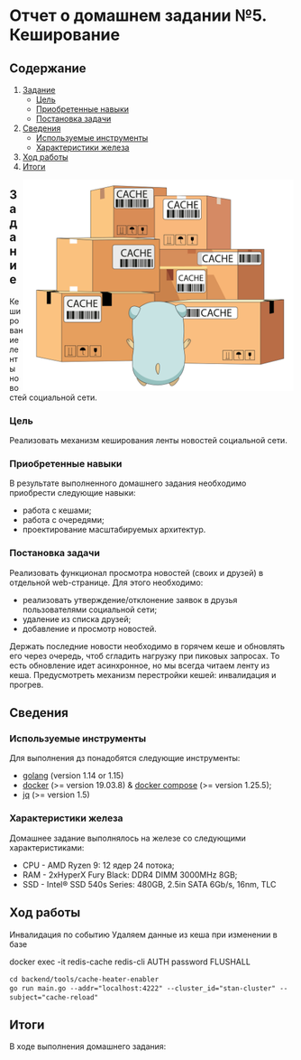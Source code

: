 # Отчет о домашнем задании №5. Кеширование

## Содержание
1. [ Задание ](#task)
    - [ Цель ](#task-goal)
    - [ Приобретенные навыки ](#task-skills)
    - [ Постановка задачи ](#task-statement)
2. [ Сведения ](#information)
    - [ Используемые инструменты ](#information-tools)
    - [ Характеристики железа ](#information-computer)
3. [ Ход работы ](#work)
4. [ Итоги ](#results)

<img align="right" width="480" src="static/title-page.png">

<a name="task"></a>
## Задание
Кеширование ленты новостей социальной сети.

<a name="task-goal"></a>
### Цель
Реализовать механизм кеширования ленты новостей социальной сети.

<a name="task-skills"></a>
### Приобретенные навыки
В результате выполненного домашнего задания необходимо приобрести следующие навыки:
- работа с кешами;
- работа с очередями;
- проектирование масштабируемых архитектур.

<a name="task-statement"></a>
### Постановка задачи
Реализовать функционал просмотра новостей (своих и друзей) в отдельной web-странице.
Для этого необходимо:
- реализовать утверждение/отклонение заявок в друзья пользователями социальной сети;
- удаление из списка друзей;
- добавление и просмотр новостей.

Держать последние новости необходимо в горячем кеше и обновлять его через очередь, чтоб сгладить нагрузку при  пиковых 
запросах. То есть обновление идет асинхронное, но мы всегда читаем ленту из кеша. Предусмотреть механизм перестройки
кешей: инвалидация и прогрев.

<a name="information"></a>
## Сведения
<a name="information-tools"></a>
### Используемые инструменты
Для выполнения дз понадобятся следующие инструменты:
- [golang](https://golang.org/dl/) (version 1.14 or 1.15)
- [docker](https://docs.docker.com/get-docker/) (>= version 19.03.8) & [docker compose](https://docs.docker.com/compose/install/) (>= version 1.25.5);
- [jq](https://stedolan.github.io/jq/download/) (>= version 1.5)

<a name="information-computer"></a>
### Характеристики железа
Домашнее задание выполнялось на железе со следующими характеристиками:
- CPU - AMD Ryzen 9: 12 ядер 24 потока;
- RAM - 2xHyperX Fury Black: DDR4 DIMM 3000MHz 8GB;
- SSD - Intel® SSD 540s Series: 480GB, 2.5in SATA 6Gb/s, 16nm, TLC

<a name="work"></a>
## Ход работы

Инвалидация по событию
Удаляем данные из кеша при изменении в базе

docker exec -it redis-cache redis-cli
AUTH password
FLUSHALL

```shell
cd backend/tools/cache-heater-enabler
go run main.go --addr="localhost:4222" --cluster_id="stan-cluster" --subject="cache-reload"
```

<a name="results"></a>
## Итоги
В ходе выполнения домашнего задания: